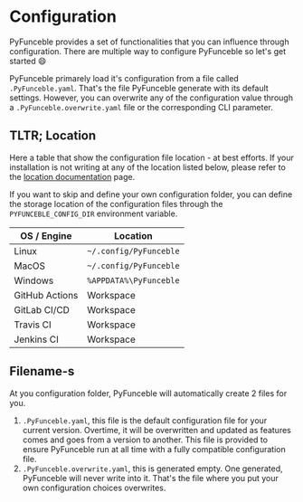 # Configuration

PyFunceble provides a set of functionalities that you can influence through configuration.
There are multiple way to configure PyFunceble so let's get started :smile:

PyFunceble primarely load it's configuration from a file called `.PyFunceble.yaml`.
That's the file PyFunceble generate with its default settings. However, you can
overwrite any of the configuration value through a `.PyFunceble.overwrite.yaml` file
or the corresponding CLI parameter.

## TLTR; Location

Here a table that show the configuration file location - at best efforts.
If your installation is not writing at any of the location listed below,
please refer to the [location documentation](location.md) page.

If you want to skip and define your own configuration folder, you can define
the storage location of the configuration files through
the `PYFUNCEBLE_CONFIG_DIR` environment variable.

| OS / Engine    | Location               |
| -------------- | ---------------------- |
| Linux          | `~/.config/PyFunceble` |
| MacOS          | `~/.config/PyFunceble` |
| Windows        | `%APPDATA%\PyFunceble` |
| GitHub Actions | Workspace              |
| GitLab CI/CD   | Workspace              |
| Travis CI      | Workspace              |
| Jenkins CI     | Workspace              |


## Filename-s

At you configuration folder, PyFunceble will automatically create 2 files for you.

1. `.PyFunceble.yaml`, this file is the default configuration file for your current version. Overtime, it will be overwritten and updated as features comes and goes from a version to another. This file is provided to ensure PyFunceble run at all time with a fully compatible configuration file.
2. `.PyFunceble.overwrite.yaml`, this is generated empty. One generated, PyFunceble will never write into it. That's the file where you put your own configuration choices overwrites.
